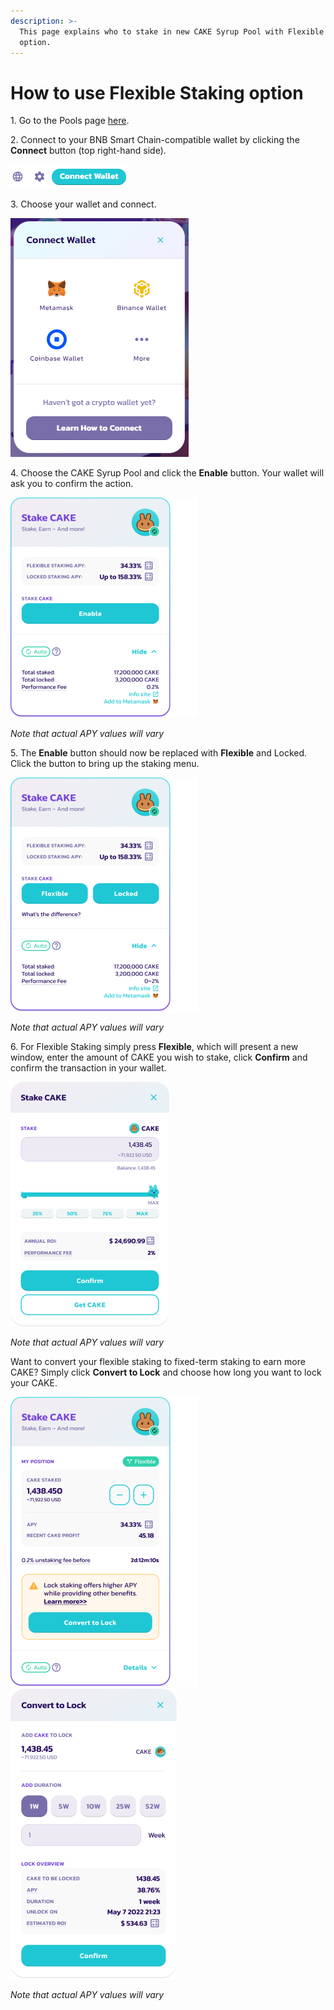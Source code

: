 ```yaml
---
description: >-
  This page explains who to stake in new CAKE Syrup Pool with Flexible Staking
  option.
---
```


# How to use Flexible Staking option

1\. Go to the Pools page [here](https://pancakeswap.finance/pools).

2\. Connect to your BNB Smart Chain-compatible wallet by clicking the **Connect** button (top right-hand side).

![](<../../../.gitbook/assets/2-how-to-stake-in-syrup-pool (1) (1) (1) (1) (4).png>)

3\. Choose your wallet and connect.

![](<../../../.gitbook/assets/3-how-to-stake-in-syrup-pool (1) (1) (1).png>)

4\. Choose the CAKE Syrup Pool and click the **Enable** button. Your wallet will ask you to confirm the action.

![\*Note that actual APY values will vary](../../../.gitbook/assets/cake-pool-notenable.png)

_Note that actual APY values will vary_

5\. The **Enable** button should now be replaced with **Flexible** and Locked. Click the button to bring up the staking menu.

![\*Note that actual APY values will vary](../../../.gitbook/assets/cake-pool-enabled1-small.png)

_Note that actual APY values will vary_

6\. For Flexible Staking simply press **Flexible**, which will present a new window, enter the amount of CAKE you wish to stake, click **Confirm** and confirm the transaction in your wallet.

![](../../../.gitbook/assets/cake-pool-flex-deposit.png)

_Note that actual APY values will vary_

Want to convert your flexible staking to fixed-term staking to earn more CAKE? Simply click **Convert to Lock** and choose how long you want to lock your CAKE.

![](../../../.gitbook/assets/cake-pool-flex-convert.png) ![](../../../.gitbook/assets/cake-pool-convert-lock.png)

_Note that actual APY values will vary_

